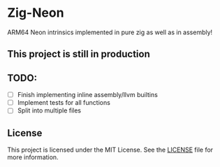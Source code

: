# Zig-Neon

ARM64 Neon intrinsics implemented in pure zig as well as in assembly!

## This project is still in production

## TODO:

- [ ] Finish implementing inline assembly/llvm builtins
- [ ] Implement tests for all functions
- [ ] Split into multiple files

## License

This project is licensed under the MIT License. See the [LICENSE](LICENSE) file for more information.
